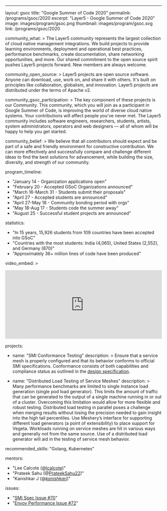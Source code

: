 ---
layout: gsoc
title: "Google Summer of Code 2020"
permalink: /programs/gsoc/2020
excerpt: "Layer5 - Google Summer of Code 2020"
image: images/program/gsoc.png
thumbnail: images/program/gsoc.svg
link: /programs/gsoc/2020

community_what: >
  The Layer5 community represents the largest collection of cloud native management integrations.
  We build projects to provide learning environments, deployment and operational best practices,
  performance benchmarks, create documentation, share networking opportunities, and more.
  Our shared commitment to the open source spirit pushes Layer5 projects forward. New members are always welcome.

community_open_source: >
  Layer5 projects are open source software. Anyone can download, use, work on, and share it with others.
  It's built on principles like collaboration, globalism, and innovation. Layer5 projects are distributed under the terms of Apache v2.

community_gsoc_participation: >
  The key component of these projects is our Community. This community, which you will join as a participant in Google Summer of Code,
  is improving the world of diverse cloud native systems. Your contributions will affect people you've never met.
  The Layer5 community includes software engineers, researchers, students, artists, system administrators, operators and web designers — all of whom
  will be happy to help you get started.

community_belief: >
  We believe that all contributors should expect and be part of a safe and friendly environment for constructive contribution.
  We can more effectively and successfully compare and challenge different ideas to find the best solutions for advancement,
  while building the size, diversity, and strength of our community.

program_timeline:
  - "January 14 - Organization applications open"
  - "February 20 - Accepted GSoC Organizations announced"
  - "March 16-March 31 - Students submit their proposals"
  - "April 27 - Accepted students are announced"
  - "April 27-May 18 - Community bonding period with orgs"
  - "May 18-Aug 17 - Students code the summer away"
  - "August 25 - Successful student projects are announced"

statistics:
  - "In 15 years, 15,926 students from 109 countries have been accepted into GSoC"
  - "Countries with the most students: India (4,065), United States (2,552), and Germany (870)"
  - "Approximately 36+ million lines of code have been produced"

video_embed: >
  <iframe
    width="100%"
    height="220.5"
    src="https://www.youtube.com/embed/0yN5T5LB9ps"
    frameborder="0"
    allow="accelerometer; autoplay; encrypted-media; gyroscope; picture-in-picture"
    allowfullscreen
  ></iframe>

projects:
  - name: "SMI Conformance Testing"
    description: >
      Ensure that a service mesh is properly configured and that its behavior conforms to official SMI specifications.
      Conformance consists of both capabilities and compliance status as outlined in the
      [design specification](https://docs.google.com/document/d/1HL8Sk7NSLLj-9PRqoHYVIGyU6fZxUQFotrxbmfFtjwc/edit).

  - name: "Distributed Load Testing of Service Meshes"
    description: >
      Many performance benchmarks are limited to single instance load generation (single pod load generator).
      This limits the amount of traffic that can be generated to the output of a single machine running in or out of a cluster.
      Overcoming this limitation would allow for more flexible and robust testing.
      Distributed load testing in parallel poses a challenge when merging results without losing the precision needed
      to gain insight into the high tail percentiles. Use Meshery’s interface for supporting different load generators
      (a point of extensibility) to place support for Vegeta.
      Workloads running on service meshes are hit in various ways and generally not from the same source.
      Use of a distributed load generator will aid in the testing of service mesh behavior.

recommended_skills: "Golang, Kubernetes"

mentors:
  - "Lee Calcote (@[lcalcote](https://twitter.com/lcalcote))"
  - "Prateek Sahu (@[PrateekSahu22](https://twitter.com/prateeksahu22))"
  - "Kanishkar J (@[_kanishkarj_](https://twitter.com/_kanishkarj_))"

issues:
  - "[SMI Spec Issue #70](https://github.com/servicemeshinterface/smi-spec/issues/70)"
  - "[Envoy Performance Issue #72](https://github.com/envoyproxy/envoy-perf/issues/72)"